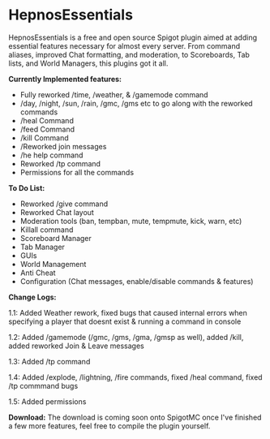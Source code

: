 # HepnosEssentials
HepnosEssentials is a free and open source Spigot plugin aimed at adding essential features necessary for almost every server. From command aliases, improved Chat formatting, and moderation, to Scoreboards, Tab lists, and World Managers, this plugins got it all.

**Currently Implemented features:**
- Fully reworked /time, /weather, & /gamemode command
- /day, /night, /sun, /rain, /gmc, /gms etc to go along with the reworked commands
- /heal Command
- /feed Command
- /kill Command
- /Reworked join messages
- /he help command
- Reworked /tp command
- Permissions for all the commands

**To Do List:**
- Reworked /give command
- Reworked Chat layout
- Moderation tools (ban, tempban, mute, tempmute, kick, warn, etc)
- Killall command
- Scoreboard Manager
- Tab Manager
- GUIs
- World Management
- Anti Cheat
- Configuration (Chat messages, enable/disable commands & features)

**Change Logs:**

1.1: Added Weather rework, fixed bugs that caused internal errors when specifying a player that doesnt exist & running a command in console

1.2: Added /gamemode (/gmc, /gms, /gma, /gmsp as well), added /kill, added reworked Join & Leave messages

1.3: Added /tp command

1.4: Added /explode, /lightning, /fire commands, fixed /heal command, fixed /tp commmand bugs

1.5: Added permissions

**Download:** The download is coming soon onto SpigotMC once I've finished a few more features, feel free to compile the plugin yourself.
